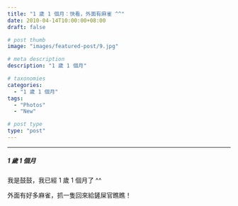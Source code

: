 ```yaml
---
title: "1 歲 1 個月：快看，外面有麻雀 ^^"
date: 2010-04-14T10:00:00+08:00
draft: false

# post thumb
image: "images/featured-post/9.jpg"

# meta description
description: "1 歲 1 個月"

# taxonomies
categories:
  - "1 歲 1 個月"
tags:
  - "Photos"
  - "New"

# post type
type: "post"
---
```


<hr>

##### 1 歲 1 個月

我是鼓鼓，我已經 1 歲 1 個月了 ^^

外面有好多麻雀，抓一隻回來給鏟屎官瞧瞧！
